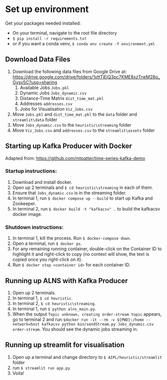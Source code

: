 # Set up environment
Get your packages needed installed:

  - On your terminal, navigate to the root file directory
  - `$ pip install -r requirements.txt`
  - or if you want a conda venv, `$ conda env create -f environment.yml`

## Download Data Files

1) Download the following data files from Google Drive at: https://drive.google.com/drive/folders/1xttTjEjQ3pc7KME8xzTneM28q_Gysv5C?usp=sharing
   1) Available Jobs `Jobs.pkl`
   2) Dynamic Jobs `Jobs_dynamic.csv`
   3) Distance-Time Matrix `dist_time_mat.pkl`
   4) Addresses `addresses.csv`
   5) Jobs for Visualisation `Viz_Jobs.csv`
2) Move `Jobs.pkl` and `dist_time_mat.pkl` to the `data` folder and `streamlit\data` folder
3) Move `Jobs_dynamic.csv` to the `heuristic\streaming` folder
4) Move `Viz_Jobs.csv` and `addresses.csv` to the `streamlit\assets` folder

## Starting up Kafka Producer with Docker

Adapted from: https://github.com/mtpatter/time-series-kafka-demo

### Startup instructions:
1) Download and install docker.
2) Open up 2 terminals and `$ cd heuristic\streaming` in each of them.
3) Ensure that `Jobs_dynamic.csv` is in the streaming folder.
4) In terminal 1, run `$ docker compose up --build` to start up Kafka and Zookeeper. 
5) In terminal 2, run `$ docker build -t "kafkacsv" .` to build the kafkacsv docker image.

### Shutdown instructions:
1) In terminal 1, kill the process. Run `$ docker-compose down`.
2) Open a terminal, run `$ docker ps`.
3) For any remaining running container, double-click on the Container ID to highlight it and right-click to copy (no context will show, the text is copied once you right-click on it).
4) Run `$ docker stop <container id>` for each container ID. 

## Running up ALNS with Kafka Producer
1) Open up 2 terminals. 
2) In terminal 1, `$ cd heuristic`.
3) In terminal 2, `$ cd heuristic\streaming`.
4) In terminal 1, run `$ python alns_main.py`.
5) When the output `Topic unknown, creating order-stream topic` appears, go to terminal 2 and run
`$docker run -it --rm -v ${PWD}:/home --network=host kafkacsv python bin/sendStream.py Jobs_dynamic.csv order-stream`. You should see the dynamic jobs streaming in.

## Running up streamlit for visualisation
1. Open up a terminal and change directory to `$ AIPL/heuristic/streamlit` folder
2. run `$ streamlit run app.py`
3. Voila!